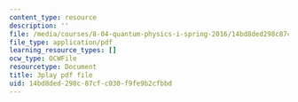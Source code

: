 ```yaml
---
content_type: resource
description: ''
file: /media/courses/8-04-quantum-physics-i-spring-2016/14bd8ded298c87cfc030f9fe9b2cfbbd_2EV1vJAAo8M.pdf
file_type: application/pdf
learning_resource_types: []
ocw_type: OCWFile
resourcetype: Document
title: 3play pdf file
uid: 14bd8ded-298c-87cf-c030-f9fe9b2cfbbd
---
```

